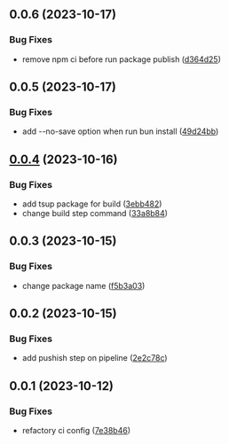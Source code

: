 

## 0.0.6 (2023-10-17)


### Bug Fixes

* remove npm ci before run package publish ([d364d25](https://github.com/2kas-dev/resultjs/commit/d364d253fbb869ada62ae0def9e4a9d665eae3c6))

## 0.0.5 (2023-10-17)


### Bug Fixes

* add --no-save option when run bun install ([49d24bb](https://github.com/2kas-dev/resultjs/commit/49d24bb8a3420c6f42cf75028ac547d3c769e59b))

## [0.0.4](https://github.com/2kas-dev/resultjs/compare/0.0.3...0.0.4) (2023-10-16)


### Bug Fixes

* add tsup package for build ([3ebb482](https://github.com/2kas-dev/resultjs/commit/3ebb482c83ea7248ff3a690278de503c4c19139f))
* change build step command ([33a8b84](https://github.com/2kas-dev/resultjs/commit/33a8b84dcf6acab1d80f0d256e8a5b9ef76175e0))

## 0.0.3 (2023-10-15)


### Bug Fixes

* change package name ([f5b3a03](https://github.com/2kas-dev/resultjs/commit/f5b3a034f772669aa3facfe337474e676cef4653))

## 0.0.2 (2023-10-15)


### Bug Fixes

* add pushish step on pipeline ([2e2c78c](https://github.com/2kas-dev/resultjs/commit/2e2c78c0d6ce276d2d8a67e858901b895802f5f8))

## 0.0.1 (2023-10-12)


### Bug Fixes

* refactory ci config ([7e38b46](https://github.com/2kas-dev/resultjs/commit/7e38b463135915c5e37ba5ffdbb52c7df293b19c))